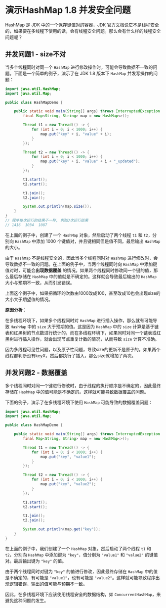 # 演示HashMap 1.8 并发安全问题

HashMap 是 JDK 中的一个保存键值对的容器，JDK 官方文档说它不是线程安全的，如果要在多线程下使用的话，会有线程安全问题。那么会有什么样的线程安全问题呢？


## 并发问题1 - size不对

当多个线程同时对同一个 `HashMap` 进行修改操作时，可能会导致数据不一致的问题。下面是一个简单的例子，演示了在 JDK 1.8 版本下 `HashMap` 并发写操作的问题：

```java
import java.util.HashMap;
import java.util.Map;

public class HashMapDemo {

    public static void main(String[] args) throws InterruptedException {
        final Map<String, String> map = new HashMap<>();

        Thread t1 = new Thread(() -> {
            for (int i = 0; i < 1000; i++) {
                map.put("key" + i, "value" + i);
            }
        });

        Thread t2 = new Thread(() -> {
            for (int i = 0; i < 1000; i++) {
                map.put("key" + i, "value" + i + "_updated");
            }
        });

        t1.start();
        t2.start();

        t1.join();
        t2.join();

        System.out.println(map.size());
    }
}
// 程序每次运行的结果不一样, 例如3次运行结果
// 1416  1034  1087
```

在上面的例子中，创建了一个 `HashMap` 对象，然后启动了两个线程 `t1` 和 `t2`，分别向 `HashMap` 中添加 1000 个键值对，并且键相同但是值不同。最后输出 `HashMap` 的大小。

由于 `HashMap` 不是线程安全的，因此当多个线程同时对 `HashMap` 进行修改时，会导致数据不一致的问题。在上面的例子中，当两个线程同时向 `HashMap` 中添加键值对时，可能会**出现数据覆盖** 的情况。如果两个线程同时修改同一个键的值，那么最后存储在 `HashMap` 中的值就是不确定的。这样就会导致最后输出的 `HashMap` 大小与预期不一致，从而引发错误。

上面这个例子中，如果把循环的次数由1000改成100，甚至改成10也会出现size的大小大于期望值的情况。


**原因分析**：

在多线程环境下，如果多个线程同时对 `HashMap` 进行插入操作，那么就有可能导致 `HashMap` 中的 `size` 大于预期的值。这是因为 `HashMap` 中的 `size` 计算是基于链表和红黑树的节点数进行统计的，而在多线程环境下，如果同时对同一个链表或红黑树进行插入操作，就会出现节点重复计数的情况，从而导致 `size` 计算不准确。

因为多线程可见性问题，以及原子性问题，导致size的更新不是原子的。如果两个线程都判断没有keyX，然后都执行了插入，那么size就增加了两次。

## 并发问题2 - 数据覆盖

多个线程同时对同一个键进行修改时，由于线程的执行顺序是不确定的，因此最终存储在 `HashMap` 中的值可能是不确定的。这样就可能导致数据覆盖的问题。

下面的例子，演示了在多线程环境下使用 `HashMap` 可能导致的数据覆盖问题：

```java
import java.util.HashMap;
import java.util.Map;

public class HashMapDemo {

    public static void main(String[] args) throws InterruptedException {
        final Map<String, String> map = new HashMap<>();

        Thread t1 = new Thread(() -> {
            for (int i = 0; i < 1000; i++) {
                map.put("key", "value1");
            }
        });

        Thread t2 = new Thread(() -> {
            for (int i = 0; i < 1000; i++) {
                map.put("key", "value2");
            }
        });

        t1.start();
        t2.start();

        t1.join();
        t2.join();

        System.out.println(map.get("key"));
    }
}
```

在上面的例子中，我们创建了一个 `HashMap` 对象，然后启动了两个线程 `t1` 和 `t2`，分别向 `HashMap` 中添加键为 `"key"`，值分别为 `"value1"` 和 `"value2"` 的键值对。最后输出键为 `"key"` 的值。

由于两个线程同时对键为 `"key"` 的值进行修改，因此最终存储在 `HashMap` 中的值是不确定的，有可能是 `"value1"`，也有可能是 `"value2"`。这样就可能导致程序出现逻辑错误，输出的值可能与预期不一致。


因此，在多线程环境下应该使用线程安全的数据结构，如 `ConcurrentHashMap`，来避免这种问题的发生。
